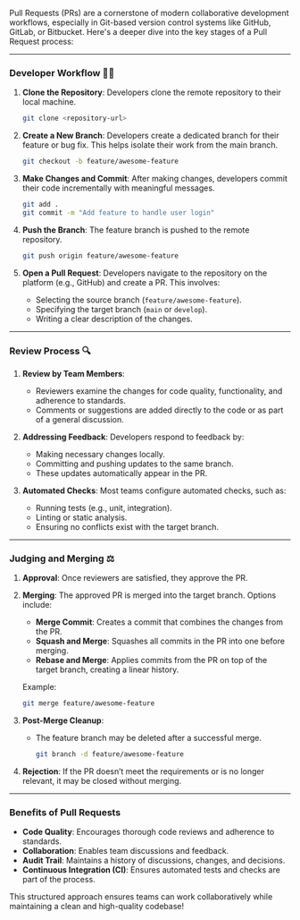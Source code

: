 Pull Requests (PRs) are a cornerstone of modern collaborative development workflows, especially in Git-based version control systems like GitHub, GitLab, or Bitbucket. Here's a deeper dive into the key stages of a Pull Request process:

---

### **Developer Workflow 🧑‍💻**
1. **Clone the Repository**:
   Developers clone the remote repository to their local machine.
   ```bash
   git clone <repository-url>
   ```

2. **Create a New Branch**:
   Developers create a dedicated branch for their feature or bug fix. This helps isolate their work from the main branch.
   ```bash
   git checkout -b feature/awesome-feature
   ```

3. **Make Changes and Commit**:
   After making changes, developers commit their code incrementally with meaningful messages.
   ```bash
   git add .
   git commit -m "Add feature to handle user login"
   ```

4. **Push the Branch**:
   The feature branch is pushed to the remote repository.
   ```bash
   git push origin feature/awesome-feature
   ```

5. **Open a Pull Request**:
   Developers navigate to the repository on the platform (e.g., GitHub) and create a PR. This involves:
   - Selecting the source branch (`feature/awesome-feature`).
   - Specifying the target branch (`main` or `develop`).
   - Writing a clear description of the changes.

---

### **Review Process 🔍**
1. **Review by Team Members**:
   - Reviewers examine the changes for code quality, functionality, and adherence to standards.
   - Comments or suggestions are added directly to the code or as part of a general discussion.

2. **Addressing Feedback**:
   Developers respond to feedback by:
   - Making necessary changes locally.
   - Committing and pushing updates to the same branch.
   - These updates automatically appear in the PR.

3. **Automated Checks**:
   Most teams configure automated checks, such as:
   - Running tests (e.g., unit, integration).
   - Linting or static analysis.
   - Ensuring no conflicts exist with the target branch.

---

### **Judging and Merging ⚖️**
1. **Approval**:
   Once reviewers are satisfied, they approve the PR.

2. **Merging**:
   The approved PR is merged into the target branch. Options include:
   - **Merge Commit**: Creates a commit that combines the changes from the PR.
   - **Squash and Merge**: Squashes all commits in the PR into one before merging.
   - **Rebase and Merge**: Applies commits from the PR on top of the target branch, creating a linear history.

   Example:
   ```bash
   git merge feature/awesome-feature
   ```

3. **Post-Merge Cleanup**:
   - The feature branch may be deleted after a successful merge.
     ```bash
     git branch -d feature/awesome-feature
     ```

4. **Rejection**:
   If the PR doesn’t meet the requirements or is no longer relevant, it may be closed without merging.

---

### **Benefits of Pull Requests**
- **Code Quality**: Encourages thorough code reviews and adherence to standards.
- **Collaboration**: Enables team discussions and feedback.
- **Audit Trail**: Maintains a history of discussions, changes, and decisions.
- **Continuous Integration (CI)**: Ensures automated tests and checks are part of the process.

This structured approach ensures teams can work collaboratively while maintaining a clean and high-quality codebase!
